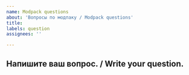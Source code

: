 ```yaml
---
name: Modpack questions
about: 'Вопросы по модпаку / Modpack questions'
title:
labels: question
assignees: ''

---
```


Напишите ваш вопрос. / Write your question.
-
